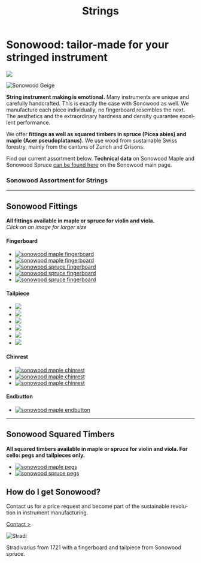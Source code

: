 ﻿---
lang: en
title: 'Strings'
order: 1
---

<div class="full-width-kenburns">
<div class="wrap-bg-image">

# Sonowood: tailor-made for your stringed instrument

![](/assets/images/arrow-d-white.svg)

</div>
<img srcset="/assets/images/Sonowood_1_Tropical_Wood_Tropenholz_Ersatz_Replacement_Alternative_Sonowood_Ebenholz_Rosewood_Grenadill_SwissWoodSolutions_Klimaschutz_Violin_Guitar_Viola.jpg"
     src="/assets/images/sonowood_cover.jpg" alt="Sonowood Geige">
</div>

<div class="full-width">
<div class="wrap -cols2">

**String instrument making is emotional.** Many instruments are unique and carefully handcrafted. This is exactly the case with Sonowood as well. We manufacture each piece individually, no fingerboard resembles the next. The aesthetics and the extraordinary hardness and density guarantee excellent performance.

We offer **fittings as well as squared timbers in spruce (Picea abies) and maple (Acer pseudoplatanus).** We use wood from sustainable Swiss forestry, mainly from the cantons of Zurich and Grisons.

Find our current assortment below. **Technical data** on Sonowood Maple and Sonowood Spruce <a href="/en/products/#technicaldata">can be found here</a> on the Sonowood main page.

</div>
</div>

<div class="full-width-grey" name="Sonowood-Types">
<div class="wrap">

### Sonowood Assortment for Strings

---

## Sonowood Fittings

**All fittings available in maple or spruce for violin and viola.** <br/>
*Click on an image for larger size*

#### Fingerboard

<div class="picturegallery" id="">
  <ul class="" id="lightgallery">
    <li data-sub-html="<p>Caption Text</p>">
      <a href="/assets/images/strings/sonowood_fingerboard_maple1.jpg">
        <img src="/assets/images/strings/sonowood_fingerboard_maple1_thumb.jpg" alt="sonowood maple fingerboard"/>
      </a>
    </li>
    <li>
      <a href="/assets/images/strings/sonowood_fingerboard_maple2.jpg">
        <img src="/assets/images/strings/sonowood_fingerboard_maple2_thumb.jpg"/ alt="sonowood maple fingerboard">
      </a>
    </li>
    <li>
      <a href="/assets/images/strings/sonowood_fingerboard_spruce1.jpg">
        <img src="/assets/images/strings/sonowood_fingerboard_spruce1_thumb.jpg"/ alt="sonowood spruce fingerboard">
      </a>
    </li>
    <li>
      <a href="/assets/images/strings/sonowood_fingerboard_spruce4.jpg">
        <img src="/assets/images/strings/sonowood_fingerboard_spruce4_thumb.jpg"/ alt="sonowood spruce fingerboard">
      </a>
    </li>
    <li>
      <a href="/assets/images/strings/sonowood_fingerboard_spruce3.jpg">
        <img src="/assets/images/strings/sonowood_fingerboard_spruce3_thumb.jpg"/ alt="sonowood spruce fingerboard">
      </a>
    </li>
  </ul>    
</div>

#### Tailpiece

<div class="picturegallery" id="">
  <ul class="" id="lightgallery">
    <li data-sub-html="<p>Caption Text</p>">
      <a href="/assets/images/strings/sonowood_tailpiece_maple1.jpg" alt="sonowood maple tailpiece">
        <img src="/assets/images/strings/sonowood_tailpiece_maple1_thumb.jpg"/>
      </a>
    </li>
    <li>
      <a href="/assets/images/strings/sonowood_tailpiece_maple2.jpg" alt="sonowood maple tailpiece">
        <img src="/assets/images/strings/sonowood_tailpiece_maple2_thumb.jpg"/>
      </a>
    </li>
    <li>
      <a href="/assets/images/strings/sonowood_tailpiece_maple3.jpg" alt="sonowood maple tailpiece">
        <img src="/assets/images/strings/sonowood_tailpiece_maple3_thumb.jpg"/>
      </a>
    </li>
    <li>
      <a href="/assets/images/strings/sonowood_tailpiece_maple4.jpg" alt="sonowood maple tailpiece">
        <img src="/assets/images/strings/sonowood_tailpiece_maple4_thumb.jpg"/>
      </a>
    </li>
    <li>
      <a href="/assets/images/strings/sonowood_tailpiece_spruce1.jpg" alt="sonowood spruce tailpiece">
        <img src="/assets/images/strings/sonowood_tailpiece_spruce1_thumb.jpg"/>
      </a>
    </li>
    <li>
      <a href="/assets/images/strings/sonowood_tailpiece_spruce2.jpg" alt="sonowood spruce tailpiece">
        <img src="/assets/images/strings/sonowood_tailpiece_spruce2_thumb.jpg"/>
      </a>
    </li>
  </ul>    
</div>

#### Chinrest

<div class="picturegallery" id="">
  <ul class="" id="lightgallery">
    <li data-sub-html="<p>Caption Text</p>">
      <a href="/assets/images/strings/sonowood_chinrest_maple1.jpg">
        <img src="/assets/images/strings/sonowood_chinrest_maple1_thumb.jpg" alt="sonowood maple chinrest"/>
      </a>
    </li>
    <li>
      <a href="/assets/images/strings/sonowood_chinrest_maple2.jpg">
        <img src="/assets/images/strings/sonowood_chinrest_maple2_thumb.jpg"/ alt="sonowood maple chinrest">
      </a>
    </li>
    <li>
      <a href="/assets/images/strings/sonowood_chinrest_maple3.jpg">
        <img src="/assets/images/strings/sonowood_chinrest_maple3_thumb.jpg"/ alt="sonowood maple chinrest">
      </a>
    </li>
  </ul>    
</div>

#### Endbutton

<div class="picturegallery" id="">
  <ul class="" id="lightgallery">
    <li data-sub-html="<p>Caption Text</p>">
      <a href="/assets/images/strings/sonowood_endbutton_maple1.jpg">
        <img src="/assets/images/strings/sonowood_endbutton_maple1_thumb.jpg" alt="sonowood maple endbutton"/>
      </a>
    </li>
  </ul>    
</div>

---

## Sonowood Squared Timbers
**All squared timbers available in maple or spruce for violin and viola. For cello: pegs and tailpieces only.**

<div class="picturegallery" id="">
  <ul class="" id="lightgallery">
    <li data-sub-html="<p>Caption Text</p>">
      <a href="/assets/images/strings/sonowood_pegs_maple1.jpg">
        <img src="/assets/images/strings/sonowood_pegs_maple1_thumb.jpg" alt="sonowood maple pegs"/>
      </a>
    </li>
    <li>
      <a href="/assets/images/strings/sonowood_pegs_spruce1.jpg">
        <img src="/assets/images/strings/sonowood_pegs_spruce1_thumb.jpg"/ alt="sonowood spruce pegs">
      </a>
    </li>
  </ul>    
</div>

<!--
  - ## Sonowood Fittings
        - **Violin**: Fingerboard, tailpiece, end button, chinrest
        - **Viola**: Fingerboard, tailpiece, end button, chinrest
        - *all available in maple or spruce*


    - ###

    - ## Sonowood Squared Timbers

        - **Violin**: Peg, fingerboard, tailpiece, end button, chinrest
        - **Viola**: Peg, fingerboard, tailpiece, end button, chinrest
        - **Cello**: Peg, tailpiece
        - *all available in maple or spruce*

    - ###
-->

</div>
</div>

<div class="full-width-red">
<div class="wrap">

## How do I get Sonowood?

Contact us for a price request and become part of the sustainable revolution in instrument manufacturing.

<a class="btn -white" href="/en/contact">Contact ></a>

</div>
</div>

<div class="full-width">
<div class="wrap -center">

<img srcset="/assets/images/News_4_Stradivarius_Stradivari_Geige_Griffbrett_Violin_Fingerboard_Tropical_Wood_Tropenholz_Ersatz_Replacement_Alternative_Sonowood_Swiss_Ebony_Ebony_Ebenholz.jpeg"
     src="/assets/images/services_cover.jpg" alt="Stradi">
<figcaption>Stradivarius from 1721 with a fingerboard and tailpiece from Sonowood spruce.</figcaption>

</div>
</div>

<script src="/assets/js/lightgallery/js/lightgallery.min.js"></script>
